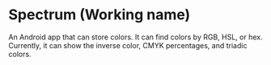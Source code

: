 # Spectrum (Working name)
An Android app that can store colors. It can find colors by RGB, HSL, or hex. Currently, it can show the inverse color, CMYK percentages, and triadic colors.
